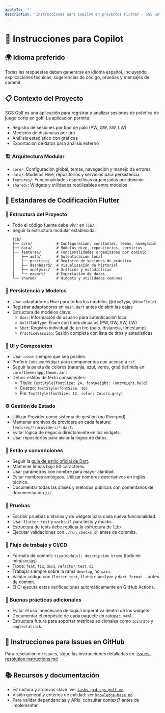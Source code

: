 ```yaml
---
applyTo: '*'
description: 'Instrucciones para Copilot en proyectos Flutter - SGS Golf'
---
```


# 🧠 Instrucciones para Copilot

## 🌍 Idioma preferido
Todas las respuestas deben generarse en idioma español, incluyendo explicaciones técnicas, sugerencias de código, pruebas y mensajes de commit.

## 📋 Contexto del Proyecto
SGS Golf es una aplicación para registrar y analizar sesiones de práctica de juego corto en golf. La aplicación permite:
- Registro de sesiones por tipo de palo (PW, GW, SW, LW)
- Medición de distancias por tiro
- Análisis estadístico con gráficas
- Exportación de datos para análisis externo

### 🏗️ Arquitectura Modular
- `core/`: Configuración global, temas, navegación y manejo de errores
- `data/`: Modelos Hive, repositorios y servicios para persistencia
- `features/`: Funcionalidades específicas organizadas por dominio
- `shared/`: Widgets y utilidades reutilizables entre módulos

## 🧱 Estándares de Codificación Flutter

### 📁 Estructura del Proyecto
- Todo el código fuente debe vivir en `lib/`.
- Seguir la estructura modular establecida:
  ```
  lib/
  ├── core/           # Configuración, constantes, temas, navegación
  ├── data/           # Modelos Hive, repositorios, servicios
  ├── features/       # Funcionalidades organizadas por dominio
  │   ├── auth/       # Autenticación local
  │   ├── practice/   # Registro de sesiones de práctica
  │   ├── dashboard/  # Visualización de historial
  │   ├── analysis/   # Gráficos y estadísticas
  │   └── export/     # Exportación de datos
  └── shared/         # Widgets y utilidades comunes
  ```

### 🔄 Persistencia y Modelos
- Usar adaptadores Hive para todos los modelos (`@HiveType`, `@HiveField`)
- Registrar adaptadores en `main.dart` antes de abrir las cajas
- Estructura de modelos clave:
  - `User`: Información de usuario para autenticación local
  - `GolfClubType`: Enum con tipos de palos (PW, GW, SW, LW)
  - `Shot`: Registro individual de un tiro (palo, distancia, timestamp)
  - `PracticeSession`: Sesión completa con lista de tiros y estadísticas

### 🎨 UI y Composición
- Usar `const` siempre que sea posible.
- Preferir `ConsumerWidget` para componentes con acceso a `ref`.
- Seguir la paleta de colores (naranja, azul, verde, gris) definida en `core/theme/app_theme.dart`
- Definir estilos de texto consistentes:
  - Título: `TextStyle(fontSize: 24, fontWeight: FontWeight.bold)`
  - Cuerpo: `TextStyle(fontSize: 16)`
  - Pie: `TextStyle(fontSize: 12, color: Colors.grey)`

### ⚙️ Gestión de Estado
- Utilizar Provider como sistema de gestión (no Riverpod).
- Mantener archivos de providers en cada feature: `features/*/providers/*.dart`.
- Evitar lógica de negocio directamente en los widgets.
- Usar repositorios para aislar la lógica de datos.

### 📐 Estilo y convenciones
- Seguir la [guía de estilo oficial de Dart](https://dart.dev/guides/language/effective-dart/style).
- Mantener líneas bajo 80 caracteres.
- Usar parámetros con nombre para mayor claridad.
- Evitar nombres ambiguos. Utilizar nombres descriptivos en inglés técnico.
- Documentar todas las clases y métodos públicos con comentarios de documentación `///`.

### 🧪 Pruebas
- Escribir pruebas unitarias y de widgets para cada nueva funcionalidad.
- Usar `flutter_test` y `mocktail` para tests y mocks.
- Estructura de tests debe replicar la estructura de `lib/`.
- Ejecutar validaciones con `./run_checks.sh` antes de commits.

### 📝 Flujo de trabajo y CI/CD
- Formato de commit: `tipo(modulo): descripción breve` (todo en minúsculas)
- Tipos: `feat`, `fix`, `docs`, `refactor`, `test`, `ci`.
- Trabajar siempre sobre la rama `develop`, no `main`.
- Validar código con `flutter test`, `flutter analyze` y `dart format .` antes de commit.
- El CI ejecuta estas verificaciones automáticamente en GitHub Actions.

### 🚀 Buenas prácticas adicionales
- Evitar el uso innecesario de lógica imperativa dentro de los widgets.
- Documentar el propósito de cada paquete en `pubspec.yaml`.
- Estructura futura para soportar métricas adicionales como `spinrate` y `angleofattack`.

## 🧭 Instrucciones para Issues en GitHub

Para resolución de issues, sigue las instrucciones detalladas en:
[issues-resolution.instructions.md](instructions/issues-resolution.instructions.md)

## 📚 Recursos y documentación
- Estructura y archivos clave: ver [`tasks-prd-sgs-golf.md`](../docs/tasks-prd-sgs-golf.md)
- Visión general y criterios de calidad: ver [`knowledge-base.md`](../docs/knowledge-base.md)
- Para validar dependencias y APIs, consultar context7 antes de implementar

